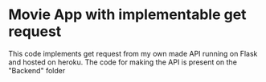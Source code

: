 # Movie App with implementable get request
This code implements get request from my own made API running on Flask and hosted on heroku.
The code for making the API is present on the "Backend" folder


